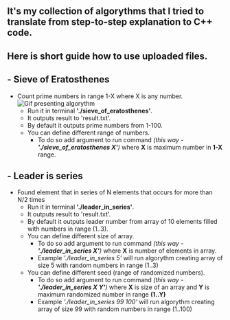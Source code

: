 ## It's my collection of algorythms that I tried to translate from step-to-step explanation to C++ code.
## Here is short guide how to use uploaded files.

## -  Sieve of Eratosthenes ##
- Count prime numbers in range 1-X where X is any number.
![Gif presenting algorythm](http://upload.wikimedia.org/wikipedia/commons/b/b9/Sieve_of_Eratosthenes_animation.gif "Sieve of Eratosthenes in GIF")
    - Run it in terminal **'./sieve_of_eratosthenes'**.
    - It outputs result to 'result.txt'. 
    - By default it outputs prime numbers from 1-100.
    - You can define different range of numbers. 
        - To do so add argument to run command *(this way - **'./sieve_of_eratosthenes X'**)* where **X** is maximum number in **1-X** range.

## - Leader is series ##
- Found element that in series of N elements that occurs for more than N/2 times
	- Run it in terminal **'./leader_in_series'**.
    - It outputs result to 'result.txt'. 
    - By default it outputs leader number from array of 10 elements filled with numbers in range (1..3).
    - You can define different size of array. 
        - To do so add argument to run command *(this way - **'./leader_in_series X'**)* where **X** is number of elements in array.
        - Example *'./leader_in_series 5'* will run algorythm creating array of size 5 with random numbers in range (1..3)
    - You can define different seed (range of randomized numbers).
        - To do so add argument to run command *(this way - **'./leader_in_series X Y'**)* where **X** is size of an array and **Y** is maximum randomized number in range **(1..Y)**
        - Example *'./leader_in_series 99 100'* will run algorythm creating array of size 99 with random numbers in range (1..100)
